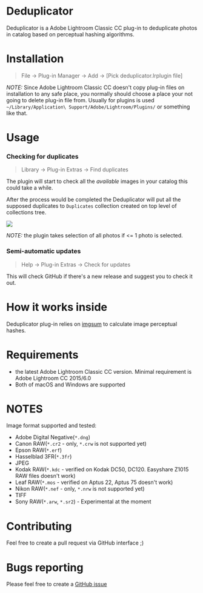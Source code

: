 # Deduplicator

Deduplicator is a Adobe Lightroom Classic CC plug-in to deduplicate photos in catalog based
on perceptual hashing algorithms.

# Installation

> File -> Plug-in Manager -> Add -> [Pick deduplicator.lrplugin file]

*NOTE:* Since Adobe Lightroom Classic CC doesn't copy plug-in files on installation to any safe place, you normally should choose a place your not going to delete plug-in file from.
Usually for plugins is used `~/Library/Application\ Support/Adobe/Lightroom/Plugins/` or something like that.

# Usage

### Checking for duplicates

> Library -> Plug-in Extras -> Find duplicates

The plugin will start to check all the *available* images in your catalog this could take a while.

After the process would be completed the Deduplicator will put all the supposed duplicates to `Duplicates` collection created on top level of collections tree.

![](https://raw.githubusercontent.com/teran/deduplicator/master/docs/static/images/collections-screenshot.png)

*NOTE:* the plugin takes selection of all photos if <= 1 photo is selected.

### Semi-automatic updates

> Help -> Plug-in Extras -> Check for updates

This will check GitHub if there's a new release and suggest you to check it out.

# How it works inside

Deduplicator plug-in relies on [imgsum](https://github.com/teran/imgsum) to calculate
image perceptual hashes.

# Requirements

 * the latest Adobe Lightroom Classic CC version. Minimal requirement is Adobe Lightroom CC 2015/6.0
 * Both of macOS and Windows are supported

# NOTES

Image format supported and tested:
* Adobe Digital Negative(`*.dng`)
* Canon RAW(`*.cr2` - only, `*.crw` is not supported yet)
* Epson RAW(`*.erf`)
* Hasselblad 3FR(`*.3fr`)
* JPEG
* Kodak RAW(`*.kdc` - verified on Kodak DC50, DC120. Easyshare Z1015 RAW files doesn't work)
* Leaf RAW(`*.mos` - verified on Aptus 22, Aptus 75 doesn't work)
* Nikon RAW(`*.nef` - only, `*.nrw` is not supported yet)
* TIFF
* Sony RAW(`*.arw`, `*.sr2`) - Experimental at the moment

# Contributing

Feel free to create a pull request via GitHub interface ;)

# Bugs reporting

Please feel free to create a [GitHub issue](https://github.com/teran/deduplicator/issues/new)
